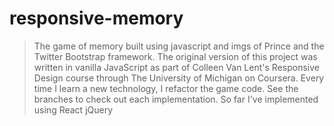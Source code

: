 # responsive-memory
>The game of memory built using javascript and imgs of Prince and the Twitter Bootstrap framework.
>The original version of this project was written in vanilla JavaScript as part of Colleen Van Lent's Responsive Design course through The University of Michigan on Coursera.
>Every time I learn a new technology, I refactor the game code.
>See the branches to check out each implementation. So far I've implemented using
>React
>jQuery
